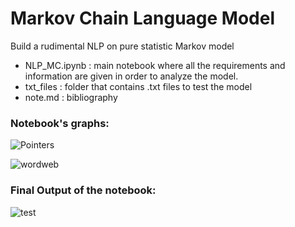 # Markov Chain Language Model
Build a rudimental NLP on pure statistic Markov model

- NLP_MC.ipynb : main notebook where all the requirements and information are given in order to analyze the model.
- txt_files : folder that contains .txt files to test the model
- note.md : bibliography
### Notebook's graphs:
![Pointers](https://github.com/exdsgift/MarkovChain_NLP/blob/main/images/pointers.png)

![wordweb](https://github.com/exdsgift/MarkovChain_NLP/blob/main/images/words_web.png)

### Final Output of the notebook:
![test](https://github.com/exdsgift/MarkovChain_NLP/blob/main/images/test.png)